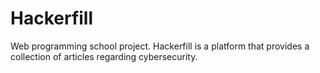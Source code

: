 # Hackerfill
Web programming school project. Hackerfill is a platform that provides a collection of articles regarding cybersecurity. 
